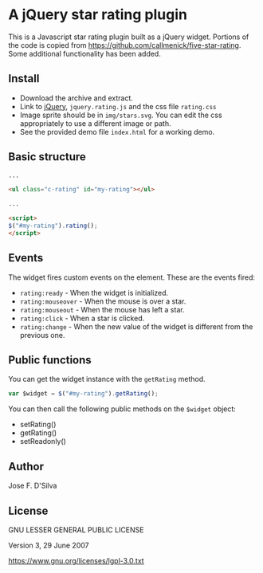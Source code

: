 # A jQuery star rating plugin
This is a Javascript star rating plugin built as a jQuery widget. Portions of the code is copied from
https://github.com/callmenick/five-star-rating. Some additional functionality has been added.


## Install
* Download the archive and extract.
* Link to [jQuery](https://jquery.com/download/), `jquery.rating.js` and the css file `rating.css`
* Image sprite should be in `img/stars.svg`. You can edit the css appropriately to use a different image or path.
* See the provided demo file `index.html` for a working demo.

## Basic structure

```html
...

<ul class="c-rating" id="my-rating"></ul>

...

<script>
$("#my-rating").rating();
</script>
```

## Events
The widget fires custom events on the element. These are the events fired:
* `rating:ready` - When the widget is initialized.
* `rating:mouseover` - When the mouse is over a star.
* `rating:mouseout` - When the mouse has left a star.
* `rating:click` - When a star is clicked.
* `rating:change` - When the new value of the widget is different from the previous one.

## Public functions
You can get the widget instance with the `getRating` method.

```javascript
var $widget = $("#my-rating").getRating();
```

You can then call the following public methods on the `$widget` object:
* setRating()
* getRating()
* setReadonly()

## Author
Jose F. D'Silva

## License

GNU LESSER GENERAL PUBLIC LICENSE

Version 3, 29 June 2007

https://www.gnu.org/licenses/lgpl-3.0.txt
